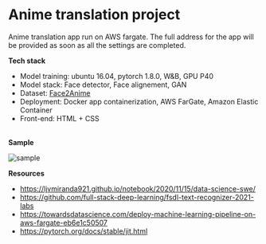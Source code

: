 # **Anime translation project**

Anime translation app run on AWS fargate. The full address for the app will be provided as soon as all the settings are completed. 

**Tech stack**

- Model training: ubuntu 16.04, pytorch 1.8.0, W&B, GPU P40 
- Model stack: Face detector, Face alignement, GAN
- Dataset: [Face2Anime](https://github.com/bing-li-ai/AniGAN) 
- Deployment: Docker app containerization, AWS FarGate, Amazon Elastic Container 
- Front-end: HTML + CSS 
<br><br>

**Sample**

![sample](https://github.com/jis478/AnimeTranslation/blob/main/samples/sample.PNG)

**Resources**
 - https://ljvmiranda921.github.io/notebook/2020/11/15/data-science-swe/
 - https://github.com/full-stack-deep-learning/fsdl-text-recognizer-2021-labs
 - https://towardsdatascience.com/deploy-machine-learning-pipeline-on-aws-fargate-eb6e1c50507
 - https://pytorch.org/docs/stable/jit.html
